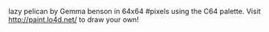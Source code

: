 lazy pelican by Gemma benson in 64x64 #pixels using the C64 palette. Visit http://paint.lo4d.net/ to draw your own! 